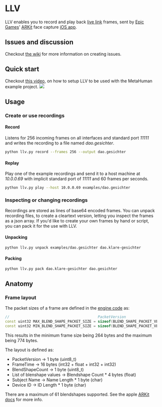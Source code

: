 # LLV

LLV enables you to record and play back [live link](https://docs.unrealengine.com/en-US/Engine/Animation/LiveLinkPlugin/index.html) frames, sent by [Epic Games](https://www.epicgames.com)' [ARKit](https://developer.apple.com/augmented-reality/arkit/) face capture [iOS app](https://apps.apple.com/us/app/live-link-face/id1495370836).

## Issues and discussion

Checkout [the wiki](https://github.com/think-biq/LLV/wiki) for more information on creating issues.

## Quick start

Checkout [this video](https://www.youtube.com/watch?v=RTwibwX4U_s), on how to setup LLV to be used with the MetaHuman example project.
[![](https://img.youtube.com/vi/RTwibwX4U_s/0.jpg)](http://www.youtube.com/watch?v=RTwibwX4U_s "Click to play on Youtube.com")

## Usage

### Create or use recordings

#### Record

Listens for 256 incoming frames on all interfaces and standard port *11111* and writes the recording to a file named *dao.gesichter*.

```bash
python llv.py record --frames 256 --output dao.gesichter
```

#### Replay

Play one of the example recordings and send it to a host machine at *10.0.0.69* with implicit standard port of *11111* and 60 frames per seconds.

```bash
python llv.py play --host 10.0.0.69 examples/dao.gesichter
```

### Inspecting or changing recordings

Recordings are stored as lines of base64 encoded frames. You can unpack recording files, to create a cleartext version, letting you inspect the frames as a json array.
If you'd like to create your own frames by hand or script, you can pack it for the use with LLV.

#### Unpacking

```bash
python llv.py unpack examples/dao.gesichter dao.klare-gesichter
```

#### Packing

```bash
python llv.py pack dao.klare-gesichter dao.gesichter
```

## Anatomy

### Frame layout

The packet sizes of a frame are defined in the [engine code](https://github.com/EpicGames/UnrealEngine/blob/2bf1a5b83a7076a0fd275887b373f8ec9e99d431/Engine/Plugins/Runtime/AR/AppleAR/AppleARKitFaceSupport/Source/AppleARKitFaceSupport/Private/AppleARKitLiveLinkSource.cpp#L256) as:

```c++
//                                         PacketVersion                    FrameTime                     BlendShapeCount Blendshapes                                        SubjectName             DeviceID
const uint32 MAX_BLEND_SHAPE_PACKET_SIZE = sizeof(BLEND_SHAPE_PACKET_VER) + sizeof(FQualifiedFrameTime) + sizeof(uint8) + (sizeof(float) * (uint64)EARFaceBlendShape::MAX) + (sizeof(TCHAR) * 256) + (sizeof(TCHAR) * 256);
const uint32 MIN_BLEND_SHAPE_PACKET_SIZE = sizeof(BLEND_SHAPE_PACKET_VER) + sizeof(FQualifiedFrameTime) + sizeof(uint8) + (sizeof(float) * (uint64)EARFaceBlendShape::MAX) +  sizeof(TCHAR)        +  sizeof(TCHAR);

```

This results in the minimum frame size being 264 bytes and the maximum being 774 bytes.

The layout is defined as:

* PacketVersion ->  1 byte  (uint8_t)
* FrameTime -> 16 bytes (int32 + float + int32 + int32)
* BlendShapeCount -> 1 byte (uint8_t)
* List of blenshape values -> Blendshape Count * 4 bytes (float)
* Subject Name -> Name Length * 1 byte (char)
* Device ID -> ID Length * 1 byte (char)

There are a maximum of 61 blendshapes supported. See the apple [ARKit docs](https://developer.apple.com/documentation/arkit/arfaceanchor/blendshapelocation) for more info.
